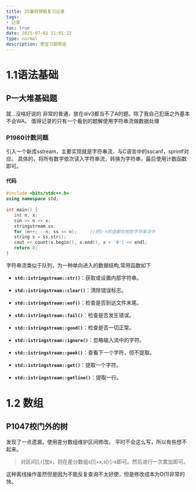 ```yaml
---
title: 25暑假锣鼓复习记录
tags: 
- 记录
toc: true
date: 2025-07-02 11:01:22
type: normal
description: 便宜习题嗯造
---
```

# 1.1语法基础
## P一大堆基础题
就…没啥好说的
非常的普通，放在div3都当不了A的题。除了我自己犯唐之外基本不会<red>WA</red>。
值得记录的只有一个看到的题解使用字符串流做数据处理
### **P1980计数问题**
引入一个新库sstream，主要实现就是字符串流，与C语言中的sscanf，sprintf对应。
具体的，将所有数字依次读入字符串流，转换为字符串，最后使用计数函数即可。
#### 代码
```cpp
#include <bits/stdc++.h>
using namespace std;
  
int main() {
   int n, x;
   cin >> n >> x;
   stringstream ss;
   for (n++; --n; ss << n);     //把1-n的值都存放到字符串流中
   string s = ss.str();
   cout << count(s.begin(), s.end(), x + '0') << endl;   
   return 0;
}
```
字符串流类似于队列，为一种单向进入的数据结构,常用函数如下
- **`std::istringstream::str()`**：获取或设置内部字符串。
    
- **`std::istringstream::clear()`**：清除错误标志。
    
- **`std::istringstream::eof()`**：检查是否到达文件末尾。
    
- **`std::istringstream::fail()`**：检查是否发生错误。
    
- **`std::istringstream::good()`**：检查是否一切正常。
    
- **`std::istringstream::ignore()`**：忽略输入流中的字符。
    
- **`std::istringstream::peek()`**：查看下一个字符，但不提取。
    
- **`std::istringstream::get()`**：提取一个字符。
    
- **`std::istringstream::getline()`**：提取一行。
# 1.2 数组
## P1047校门外的树
发现了一点遗漏，使用差分数组维护区间修改。
平时不会这么写，所以有些想不起来。
> 对区间[l,r]加x，则在差分数组s[l]+x,s[r]-x即可。然后进行一次累加即可。

这种离线操作虽然但是因为不能反复查询不太好使，但是修改成本为O(1)非常的快。